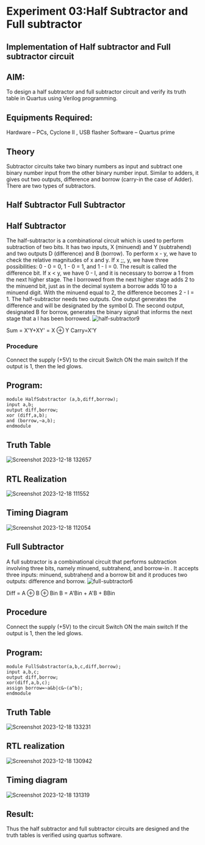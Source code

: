 # Experiment  03:Half Subtractor and Full subtractor
## Implementation of Half subtractor and Full subtractor circuit
## AIM:
To design a half subtractor and full subtractor circuit and verify its truth table in Quartus using Verilog programming.

## Equipments Required:
Hardware – PCs, Cyclone II , USB flasher
Software – Quartus prime
## Theory
Subtractor circuits take two binary numbers as input and subtract one binary number input from the other binary number input. Similar to adders, it gives out two outputs, difference and borrow (carry-in the case of Adder). There are two types of subtractors.

## Half Subtractor Full Subtractor
## Half Subtractor
The half-subtractor is a combinational circuit which is used to perform subtraction of two bits. It has two inputs, X (minuend) and Y (subtrahend) and two outputs D (difference) and B (borrow). To perform x - y, we have to check the relative magnitudes of x and y. If x ;;, y, we have three possibilities: 0 - 0 = 0, 1 - 0 = 1, and 1 - I = 0. The result is called the difference bit. If x < y, we have 0 - I, and it is necessary to borrow a 1 from the next higher stage. The I borrowed from the next higher stage adds 2 to the minuend bit, just as in the decimal system a borrow adds 10 to a minuend digit. With the minuend equal to 2, the difference becomes 2 - I = 1. The half-subtractor needs two outputs. One output generates the difference and will be designated by the symbol D. The second output, designated B for borrow, generates the binary signal that informs the next stage that a I has been borrowed.
![half-subtractor9](https://user-images.githubusercontent.com/36288975/166112538-58c3bc7c-ee5d-4e6a-ac8d-8e8328efe27a.png)


Sum = X'Y+XY' = X ⊕ Y
Carry=X'Y
### Procedure
Connect the supply (+5V) to the circuit Switch ON the main switch If the output is 1, then the led glows.
## Program:
```
module HalfSubstractor (a,b,diff,borrow);
input a,b;
output diff,borrow;
xor (diff,a,b);
and (borrow,~a,b);
endmodule
```
## Truth Table
![Screenshot 2023-12-18 132657](https://github.com/Prajin19/Experiment--03-Half-Subtractor-and-Full-subtractor/assets/144979377/fc821c8d-e104-446f-9bfa-f195d2025e32)

## RTL Realization
![Screenshot 2023-12-18 111552](https://github.com/Prajin19/Experiment--03-Half-Subtractor-and-Full-subtractor/assets/144979377/d6eef09b-5cb3-4346-acb5-36c9a83205bf)
## Timing Diagram
![Screenshot 2023-12-18 112054](https://github.com/Prajin19/Experiment--03-Half-Subtractor-and-Full-subtractor/assets/144979377/c0fd5dc2-fddf-478b-ae2c-7a6687ab6ad7)


## Full Subtractor
A full subtractor is a combinational circuit that performs subtraction involving three bits, namely minuend, subtrahend, and borrow-in . It accepts three inputs: minuend, subtrahend and a borrow bit and it produces two outputs: difference and borrow. 
![full-subtractor6](https://user-images.githubusercontent.com/36288975/166112541-24c68359-3de8-4674-ae22-8272ffc385ed.png)


Diff = A ⊕ B ⊕ Bin B = A'Bin + A'B + BBin

## Procedure
Connect the supply (+5V) to the circuit Switch ON the main switch If the output is 1, then the led glows.
## Program:
```
module FullSubstractor(a,b,c,diff,borrow);
input a,b,c;
output diff,borrow;
xor(diff,a,b,c);
assign borrow=~a&b|c&~(a^b);
endmodule
```

## Truth Table
![Screenshot 2023-12-18 133231](https://github.com/Prajin19/Experiment--03-Half-Subtractor-and-Full-subtractor/assets/144979377/63f78848-e446-4df9-b53e-099ed02cbc7e)

##  RTL realization
![Screenshot 2023-12-18 130942](https://github.com/Prajin19/Experiment--03-Half-Subtractor-and-Full-subtractor/assets/144979377/30fe9221-3f5b-467e-84ed-697da4d9e9b4)


## Timing diagram 
![Screenshot 2023-12-18 131319](https://github.com/Prajin19/Experiment--03-Half-Subtractor-and-Full-subtractor/assets/144979377/ed56c6e0-74ed-4592-b303-3c69e744864d)

## Result:
Thus the half subtractor and full subtractor circuits are designed and the truth tables is verified using quartus software.
